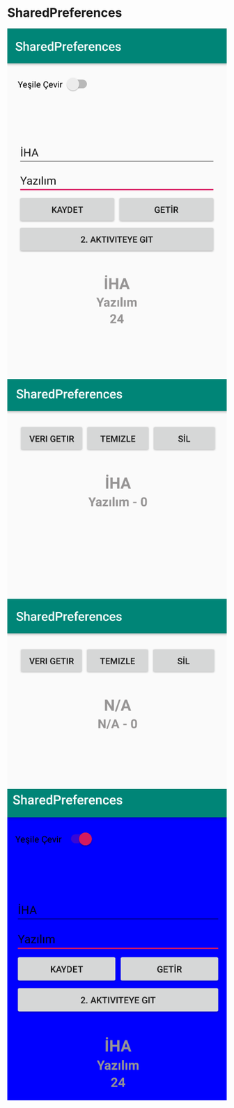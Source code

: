 # SharedPreferences

![alt text](https://github.com/ihaydinn/SharedPreferences/blob/master/shared.png)
![alt text](https://github.com/ihaydinn/SharedPreferences/blob/master/shared2.png)
![alt text](https://github.com/ihaydinn/SharedPreferences/blob/master/shared3.png)
![alt text](https://github.com/ihaydinn/SharedPreferences/blob/master/shared4.png)
